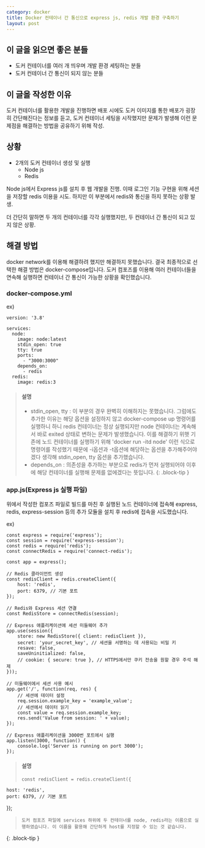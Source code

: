 ```yaml
---
category: docker
title: Docker 컨테이너 간 통신으로 express js, redis 개발 환경 구축하기
layout: post
---
```


## 이 글을 읽으면 좋은 분들
- 도커 컨테이너를 여러 개 띄우며 개발 환경 세팅하는 분들
- 도커 컨테이너 간 통신이 되지 않는 분들


## 이 글을 작성한 이유

도커 컨테이너를 활용한 개발을 진행하면 배포 시에도 도커 이미지를 통한 배포가 굉장히 간단해진다는 정보를 듣고, 도커 컨테이너 세팅을 시작했지만 문제가 발생해 이런 문제점을 해결하는 방법을 공유하기 위해 작성.

## 상황

- 2개의 도커 컨테이너 생성 및 실행
    - Node js
    - Redis

Node js에서 Express js를 설치 후 웹 개발을 진행. 이때 로그인 기능 구현을 위해 세션을 저장할 redis 이용을 시도. 하지만 이 부분에서 redis와 통신을 하지 못하는 상황 발생.

더 간단히 말하면 두 개의 컨테이너를 각각 실행했지만, 두 컨테이너 간 통신이 되고 있지 않은 상황.

## 해결 방법

docker network를 이용해 해결하려 했지만 해결하지 못했습니다. 결국 최종적으로 선택한 해결 방법은 docker-compose입니다. 도커 컴포즈를 이용해 여러 컨테이너들을 연속해 실행하면 컨테이너 간 통신이 가능한 상황을 확인했습니다.

### docker-compose.yml

ex)
```
version: '3.8'

services:
  node:
    image: node:latest
    stdin_open: true
    tty: true
    ports:
      - "3000:3000"
    depends_on:
      - redis
  redis:
    image: redis:3
```


> #### 설명
>- stdin_open, tty : 이 부분의 경우 완벽히 이해하지는 못했습니다. 그럼에도 추가한 이유는 해당 옵션을 설정하지 않고 docker-compose up 명령어를 실행하니 하니 redis 컨테이너는 정상 실행되지만 node 컨테이너는 계속해서 바로 exited 상태로 변하는 문제가 발생했습니다. 이를 해결하기 위햇 기존에 노드 컨테이너를 실행하기 위해 'docker run -itd node' 이런 식으로 명령어를 작성했기 때문에 -i옵션과 -t옵션에 해당하는 옵션을 추가해주어야겠다 생각해 stdin_open, tty 옵션을 추가했습니다.
>- depends_on : 의존성을 추가하는 부분으로 redis가 먼저 실행되어야 이후에 해당 컨테이너를 실행해 문제를 없에겠다는 뜻입니다.
{: .block-tip }

### app.js(Express js 실행 파일)
위에서 작성한 컴포즈 파일로 빌드를 마친 후 실행된 노드 컨테이너에 접속해 express, redis, express-session 등의 추가 모듈을 설치 후 redis에 접속을 시도했습니다.

ex)
```
const express = require('express');
const session = require('express-session');
const redis = require('redis');
const connectRedis = require('connect-redis');

const app = express();

// Redis 클라이언트 생성
const redisClient = redis.createClient({
    host: 'redis',
    port: 6379, // 기본 포트
});

// Redis와 Express 세션 연결
const RedisStore = connectRedis(session);

// Express 애플리케이션에 세션 미들웨어 추가
app.use(session({
    store: new RedisStore({ client: redisClient }),
    secret: 'your_secret_key', // 세션을 서명하는 데 사용되는 비밀 키
    resave: false,
    saveUninitialized: false,
    // cookie: { secure: true }, // HTTPS에서만 쿠키 전송을 원할 경우 주석 해제
}));

// 미들웨어에서 세션 사용 예시
app.get('/', function(req, res) {
    // 세션에 데이터 설정
    req.session.example_key = 'example_value';
    // 세션에서 데이터 읽기
    const value = req.session.example_key;
    res.send('Value from session: ' + value);
});

// Express 애플리케이션을 3000번 포트에서 실행
app.listen(3000, function() {
    console.log('Server is running on port 3000');
});

```

> #### 설명
> ```
>const redisClient = redis.createClient({
    host: 'redis',
    port: 6379, // 기본 포트
});
> ```
> 도커 컴포즈 파일에 services 하위에 두 컨테이너를 node, redis라는 이름으로 실행하였습니다. 이 이름을 활용해 간단하게 host를 지정할 수 있는 것 같습니다.
{: .block-tip }


